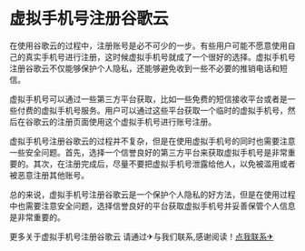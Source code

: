 # 虚拟手机号注册谷歌云

在使用谷歌云的过程中，注册账号是必不可少的一步。有些用户可能不愿意使用自己的真实手机号进行注册，这时候虚拟手机号就成了一个很好的选择。虚拟手机号注册谷歌云不仅能够保护个人隐私，还能够避免收到一些不必要的推销电话和短信。

虚拟手机号可以通过一些第三方平台获取，比如一些免费的短信接收平台或者是一些付费的虚拟手机号服务。用户可以通过这些平台获取一个临时的虚拟手机号，然后在谷歌云的注册页面使用这个虚拟手机号进行账号注册。

虚拟手机号注册谷歌云的过程并不复杂，但是在使用虚拟手机号的同时也需要注意一些安全问题。首先，选择一个信誉良好的第三方平台来获取虚拟手机号是非常重要的。其次，在注册完成后，尽量不要把虚拟手机号泄露给他人，以免被滥用或者被恶意注册其他账号。

总的来说，虚拟手机号注册谷歌云是一个保护个人隐私的好方法，但是在使用过程中也需要注意安全问题，选择信誉良好的平台获取虚拟手机号并妥善保管个人信息是非常重要的。

更多关于虚拟手机号注册谷歌云 请通过✈与我们联系,感谢阅读！[点我联系✈](https://qa.G208.com)
